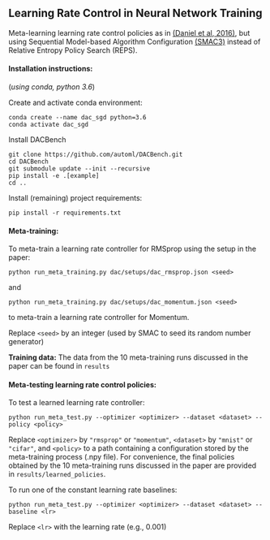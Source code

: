 ## Learning Rate Control in Neural Network Training

Meta-learning learning rate control policies as in [(Daniel et al, 2016)](https://www.microsoft.com/en-us/research/publication/learning-step-size-controllers-for-robust-neural-network-training/), but using Sequential Model-based Algorithm Configuration [(SMAC3)](https://arxiv.org/abs/2109.09831) instead of Relative Entropy Policy Search (REPS).

#### Installation instructions:
(_using conda, python 3.6_)

Create and activate conda environment:
```
conda create --name dac_sgd python=3.6
conda activate dac_sgd
```
Install DACBench
```
git clone https://github.com/automl/DACBench.git
cd DACBench
git submodule update --init --recursive
pip install -e .[example]
cd ..
```

Install (remaining) project requirements:
```
pip install -r requirements.txt
```

#### Meta-training:
To meta-train a learning rate controller for RMSprop using the setup in the paper:
```
python run_meta_training.py dac/setups/dac_rmsprop.json <seed>
```
and 
```
python run_meta_training.py dac/setups/dac_momentum.json <seed>
```
to meta-train a learning rate controller for Momentum.

Replace ```<seed>``` by an integer (used by SMAC to seed its random number generator)

**Training data:** The data from the 10 meta-training runs discussed in the paper can be found in ```results```

#### Meta-testing learning rate control policies:
To test a learned learning rate controller:
```
python run_meta_test.py --optimizer <optimizer> --dataset <dataset> --policy <policy>
```
Replace ```<optimizer>``` by ```"rmsprop"``` or ```"momentum"```, ```<dataset>``` by ```"mnist"``` or ```"cifar"```, and ```<policy>``` to a path containing a configuration stored by the meta-training process (.npy file). For convenience, the final policies obtained by the 10 meta-training runs discussed in the paper are provided in ```results/learned_policies```.

To run one of the constant learning rate baselines:
```
python run_meta_test.py --optimizer <optimizer> --dataset <dataset> --baseline <lr>
```

Replace ```<lr>``` with the learning rate (e.g., 0.001)
